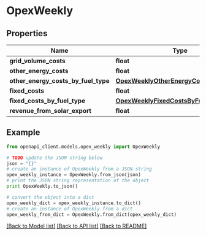 # OpexWeekly


## Properties
Name | Type | Description | Notes
------------ | ------------- | ------------- | -------------
**grid_volume_costs** | **float** |  | [optional] 
**other_energy_costs** | **float** |  | [optional] 
**other_energy_costs_by_fuel_type** | [**OpexWeeklyOtherEnergyCostsByFuelType**](OpexWeeklyOtherEnergyCostsByFuelType.md) |  | [optional] 
**fixed_costs** | **float** |  | [optional] 
**fixed_costs_by_fuel_type** | [**OpexWeeklyFixedCostsByFuelType**](OpexWeeklyFixedCostsByFuelType.md) |  | [optional] 
**revenue_from_solar_export** | **float** |  | [optional] 

## Example

```python
from openapi_client.models.opex_weekly import OpexWeekly

# TODO update the JSON string below
json = "{}"
# create an instance of OpexWeekly from a JSON string
opex_weekly_instance = OpexWeekly.from_json(json)
# print the JSON string representation of the object
print OpexWeekly.to_json()

# convert the object into a dict
opex_weekly_dict = opex_weekly_instance.to_dict()
# create an instance of OpexWeekly from a dict
opex_weekly_from_dict = OpexWeekly.from_dict(opex_weekly_dict)
```
[[Back to Model list]](../README.md#documentation-for-models) [[Back to API list]](../README.md#documentation-for-api-endpoints) [[Back to README]](../README.md)


